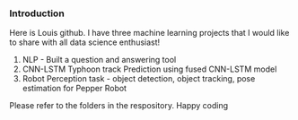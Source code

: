 ### Introduction

Here is Louis github. I have three machine learning projects that I would like to share with all data science enthusiast!

1. NLP - Built a question and answering tool
2. CNN-LSTM Typhoon track Prediction using fused CNN-LSTM model
3. Robot Perception task - object detection, object tracking, pose estimation for Pepper Robot

Please refer to the folders in the respository. Happy coding
